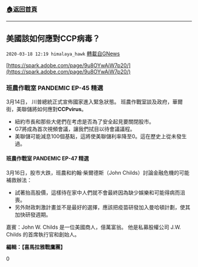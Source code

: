 ###  [:house:返回首頁](https://github.com/ourhimalayas/txt)
---

## 美國該如何應對CCP病毒？
`2020-03-18 12:19 himalaya_hawk` [轉載自GNews](https://gnews.org/zh-hant/144485/)

[https://spark.adobe.com/page/9u8OYwAiW7p20/](https://spark.adobe.com/page/9u8OYwAiW7p20/)

### **班農作戰室 PANDEMIC EP-45 精選**

3月14日， 川普總統正式宣佈國家進入緊急狀態。 班農作戰室談及政府，華爾街，美聯儲將如何應對**CCPvirus**。

- 紐約市長和那些大佬們在考虑是否為了安全起見要關閉股市。
- G7將成為首次視頻會議，讓我們拭目以待會議議程。
- 美聯儲可能減息100個基點，這將使美聯儲利率降至0。這在歷史上從未發生過。




#### 班農作戰室 PANDEMIC EP-47 精選

3月16日，股市大跌，班農和約翰·柴爾德斯（John Childs）討論金融危機的可能補救辦法：

- 試著抬高股價，這樣待在家中人們就不會最終因為缺少娛樂和可能得病而沮喪。
- 另外財政刺激計畫並不是最好的選擇，應該把疫苗研發加入曼哈頓計劃，使其加快研發週期。




嘉賓：John W. Childs 是一位美國商人，億萬富翁。 他是私募股權公司 J.W. Childs 的首席執行官和創始人。

**編輯：【喜馬拉雅戰鷹團】**

0
